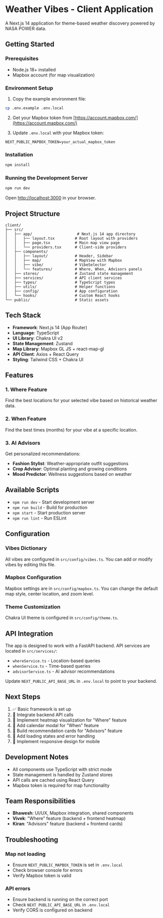 # Weather Vibes - Client Application

A Next.js 14 application for theme-based weather discovery powered by NASA POWER data.

## Getting Started

### Prerequisites

- Node.js 18+ installed
- Mapbox account (for map visualization)

### Environment Setup

1. Copy the example environment file:
```bash
cp .env.example .env.local
```

2. Get your Mapbox token from [https://account.mapbox.com/](https://account.mapbox.com/)

3. Update `.env.local` with your Mapbox token:
```
NEXT_PUBLIC_MAPBOX_TOKEN=your_actual_mapbox_token
```

### Installation

```bash
npm install
```

### Running the Development Server

```bash
npm run dev
```

Open [http://localhost:3000](http://localhost:3000) in your browser.

## Project Structure

```
client/
├── src/
│   ├── app/                    # Next.js 14 app directory
│   │   ├── layout.tsx         # Root layout with providers
│   │   ├── page.tsx           # Main map view page
│   │   └── providers.tsx      # Client-side providers
│   ├── components/
│   │   ├── layout/            # Header, Sidebar
│   │   ├── map/               # MapView with Mapbox
│   │   ├── vibe/              # VibeSelector
│   │   └── features/          # Where, When, Advisors panels
│   ├── stores/                # Zustand state management
│   ├── services/              # API client services
│   ├── types/                 # TypeScript types
│   ├── utils/                 # Helper functions
│   ├── config/                # App configuration
│   └── hooks/                 # Custom React hooks
└── public/                    # Static assets
```

## Tech Stack

- **Framework**: Next.js 14 (App Router)
- **Language**: TypeScript
- **UI Library**: Chakra UI v2
- **State Management**: Zustand
- **Map Library**: Mapbox GL JS + react-map-gl
- **API Client**: Axios + React Query
- **Styling**: Tailwind CSS + Chakra UI

## Features

### 1. Where Feature
Find the best locations for your selected vibe based on historical weather data.

### 2. When Feature
Find the best times (months) for your vibe at a specific location.

### 3. AI Advisors
Get personalized recommendations:
- **Fashion Stylist**: Weather-appropriate outfit suggestions
- **Crop Advisor**: Optimal planting and growing conditions
- **Mood Predictor**: Wellness suggestions based on weather

## Available Scripts

- `npm run dev` - Start development server
- `npm run build` - Build for production
- `npm start` - Start production server
- `npm run lint` - Run ESLint

## Configuration

### Vibes Dictionary

All vibes are configured in `src/config/vibes.ts`. You can add or modify vibes by editing this file.

### Mapbox Configuration

Mapbox settings are in `src/config/mapbox.ts`. You can change the default map style, center location, and zoom level.

### Theme Customization

Chakra UI theme is configured in `src/config/theme.ts`.

## API Integration

The app is designed to work with a FastAPI backend. API services are located in `src/services/`:

- `whereService.ts` - Location-based queries
- `whenService.ts` - Time-based queries
- `advisorService.ts` - AI advisor recommendations

Update `NEXT_PUBLIC_API_BASE_URL` in `.env.local` to point to your backend.

## Next Steps

1. ✅ Basic framework is set up
2. 🚧 Integrate backend API calls
3. 🚧 Implement heatmap visualization for "Where" feature
4. 🚧 Add calendar modal for "When" feature
5. 🚧 Build recommendation cards for "Advisors" feature
6. 🚧 Add loading states and error handling
7. 🚧 Implement responsive design for mobile

## Development Notes

- All components use TypeScript with strict mode
- State management is handled by Zustand stores
- API calls are cached using React Query
- Mapbox token is required for map functionality

## Team Responsibilities

- **Bhawesh**: UI/UX, Mapbox integration, shared components
- **Vivek**: "Where" feature (backend + frontend heatmap)
- **Kiran**: "Advisors" feature (backend + frontend cards)

## Troubleshooting

### Map not loading
- Ensure `NEXT_PUBLIC_MAPBOX_TOKEN` is set in `.env.local`
- Check browser console for errors
- Verify Mapbox token is valid

### API errors
- Ensure backend is running on the correct port
- Check `NEXT_PUBLIC_API_BASE_URL` in `.env.local`
- Verify CORS is configured on backend
<!-- Test frontend deployment -->
